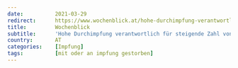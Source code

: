 ```yaml
---
date:          2021-03-29
redirect:      https://www.wochenblick.at/hohe-durchimpfung-verantwortlich-fuer-steigende-zahl-von-todesfaellen/
title:         Wochenblick
subtitle:      'Hohe Durchimpfung verantwortlich für steigende Zahl von Todesfällen'
country:       AT
categories:    [Impfung]
tags:          [mit oder an impfung gestorben]
---
```


